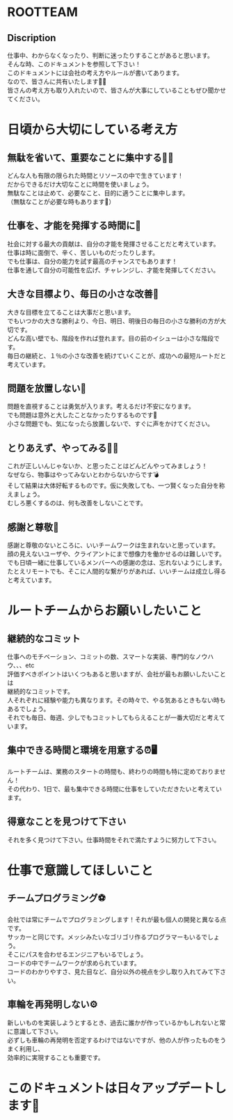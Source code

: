 # ROOTTEAM
## Discription

仕事中、わからなくなったり、判断に迷ったりすることがあると思います。  
そんな時、このドキュメントを参照して下さい！  
このドキュメントには会社の考え方やルールが書いてあります。  
なので、皆さんに共有いたします🙆‍♂️  
皆さんの考え方も取り入れたいので、皆さんが大事にしていることもぜひ聞かせてください。  
# 日頃から大切にしている考え方
## 無駄を省いて、重要なことに集中する🏃‍♂️
どんな人も有限の限られた時間とリソースの中で生きています！  
だからできるだけ大切なことに時間を使いましょう。  
無駄なことは止めて、必要なこと、目的に適うことに集中します。  
（無駄なことが必要な時もあります👻）  
## 仕事を、才能を発揮する時間に🥇
社会に対する最大の貢献は、自分の才能を発揮させることだと考えています。  
仕事は時に面倒で、辛く、苦しいものだったりします。  
でも仕事は、自分の能力を試す最高のチャンスでもあります！  
仕事を通して自分の可能性を広げ、チャレンジし、才能を発揮してください。  
## 大きな目標より、毎日の小さな改善🧗
大きな目標を立てることは大事だと思います。  
でもいつかの大きな勝利より、今日、明日、明後日の毎日の小さな勝利の方が大切です。  
どんな高い壁でも、階段を作れば登れます。目の前のイシューは小さな階段です。  
毎日の継続と、１％の小さな改善を続けていくことが、成功への最短ルートだと考えています。  
## 問題を放置しない👀
問題を直視することは勇気が入ります。考えるだけ不安になります。  
でも問題は意外と大したことなかったりするものです💩  
小さな問題でも、気になったら放置しないで、すぐに声をかけてください。  
## とりあえず、やってみる🧑‍🔬  
これが正しいんじゃないか、と思ったことはどんどんやってみましょう！  
なぜなら、物事はやってみないとわからないからです💣  
そして結果は大体好転するものです。仮に失敗しても、一つ賢くなった自分を称えましょう。  
むしろ悪くするのは、何も改善をしないことです。  
## 感謝と尊敬🤝
感謝と尊敬のないところに、いいチームワークは生まれないと思っています。  
顔の見えないユーザや、クライアントにまで想像力を働かせるのは難しいです。  
でも日頃一緒に仕事しているメンバーへの感謝の念は、忘れないようにします。  
たとえリモートでも、そこに人間的な繋がりがあれば、いいチームは成立し得ると考えています。  
# ルートチームからお願いしたいこと
## 継続的なコミット
仕事へのモチベーション、コミットの数、スマートな実装、専門的なノウハウ、、、etc  
評価すべきポイントはいくつもあると思いますが、会社が最もお願いしたいことは  
継続的なコミットです。  
人それぞれに経験や能力も異なります。その時々で、やる気あるときもない時もあるでしょう。  
それでも毎日、毎週、少しでもコミットしてもらえることが一番大切だと考えています。  
## 集中できる時間と環境を用意する⏰🖥
ルートチームは、業務のスタートの時間も、終わりの時間も特に定めておりません！  
その代わり、1日で、最も集中できる時間に仕事をしていただきたいと考えています。  
## 得意なことを見つけて下さい
それを多く見つけて下さい。仕事時間をそれで満たすように努力して下さい。  
# 仕事で意識してほしいこと
## チームプログラミング⚽️
会社では常にチームでプログラミングします！それが最も個人の開発と異なる点です。  
サッカーと同じです。メッシみたいなゴリゴリ作るプログラマーもいるでしょう。  
そこにパスを合わせるエンジニアもいるでしょう。  
コードの中でチームワークが求められています。  
コードのわかりやすさ、見た目など、自分以外の視点を少し取り入れてみて下さい。  
## 車輪を再発明しない⚙️
新しいものを実装しようとするとき、過去に誰かが作っているかもしれないと常に意識して下さい。  
必ずしも車輪の再発明を否定するわけではないですが、他の人が作ったものをうまく利用し、  
効率的に実現することも重要です。  
# このドキュメントは日々アップデートします🦧

